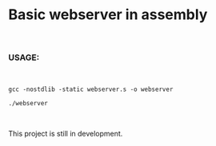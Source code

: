 # Basic webserver in assembly

<br>

### USAGE:

<br>

```
gcc -nostdlib -static webserver.s -o webserver

./webserver
```

<br>

This project is still in development.
